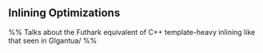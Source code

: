 ## Inlining Optimizations
%%
Talks about the Futhark equivalent of C++ template-heavy inlining like that seen in GIgantua/
%%